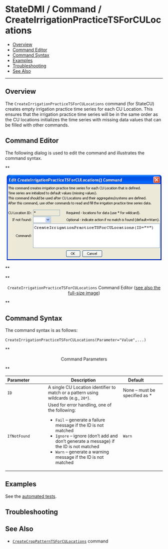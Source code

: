 # StateDMI / Command / CreateIrrigationPracticeTSForCULocations #

* [Overview](#overview)
* [Command Editor](#command-editor)
* [Command Syntax](#command-syntax)
* [Examples](#examples)
* [Troubleshooting](#troubleshooting)
* [See Also](#see-also)

-------------------------

## Overview ##

The `CreateIrrigationPracticeTSForCULocations` command (for StateCU)
creates empty irrigation practice time series for each CU Location.
This ensures that the irrigation practice time series will be in the same order as the CU
locations initializes the time series with missing data values that can be filled with other commands.

## Command Editor ##

The following dialog is used to edit the command and illustrates the command syntax.

**<p style="text-align: center;">
![CreateIrrigationPracticeTSForCULocations](CreateIrrigationPracticeTSForCULocations.png)
</p>**

**<p style="text-align: center;">
`CreateIrrigationPracticeTSForCULocations` Command Editor (<a href="../CreateIrrigationPracticeTSForCULocations.png">see also the full-size image</a>)
</p>**

## Command Syntax ##

The command syntax is as follows:

```text
CreateIrrigationPracticeTSForCULocations(Parameter="Value",...)
```
**<p style="text-align: center;">
Command Parameters
</p>**

| **Parameter**&nbsp;&nbsp;&nbsp;&nbsp;&nbsp;&nbsp;&nbsp;&nbsp;&nbsp;&nbsp;&nbsp;&nbsp; | **Description** | **Default**&nbsp;&nbsp;&nbsp;&nbsp;&nbsp;&nbsp;&nbsp;&nbsp;&nbsp;&nbsp; |
| --------------|-----------------|----------------- |
| `ID` | A single CU Location identifier to match or a pattern using wildcards (e.g., `20*`). | None – must be specified as * |
| `IfNotFound` | Used for error handling, one of the following:<ul><li>`Fail` – generate a failure message if the ID is not matched</li><li>`Ignore` – ignore (don’t add and don’t generate a message) if the ID is not matched</li><li>`Warn` – generate a warning message if the ID is not matched</li></ul> | `Warn` |

## Examples ##

See the [automated tests](https://github.com/OpenCDSS/cdss-app-statedmi-test/tree/master/test/regression/commands/CreateIrrigationPracticeTSForCULocations).

## Troubleshooting ##

## See Also ##

* [`CreateCropPatternTSForCULocations`](../CreateCropPatternTSForCULocations/CreateCropPatternTSForCULocations.md) command
